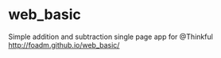 web_basic
=========
Simple addition and subtraction single page app for @Thinkful
http://foadm.github.io/web_basic/
